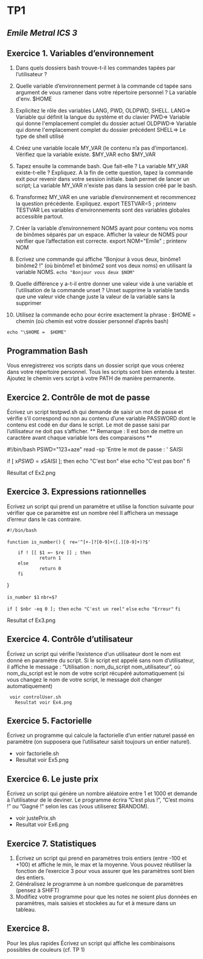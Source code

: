 # TP1
*Emile Metral ICS 3*
---
## Exercice 1. Variables d’environnement 
1. Dans quels dossiers bash trouve-t-il les commandes tapées par l’utilisateur ? 

2. Quelle variable d’environnement permet à la commande cd tapée sans argument de vous ramener dans votre répertoire personnel ? 
La variable d'env. $HOME 


3. Explicitez le rôle des variables LANG, PWD, OLDPWD, SHELL. 
LANG⇒ Variable qui définit la langue du système et du clavier
PWD⇒ Variable qui donne l'emplacement complet du dossier actuel 
OLDPWD⇒  Variable qui donne l'emplacement complet du dossier précédent
SHELL⇒ Le type de shell utilisé 

4. Créez une variable locale MY_VAR (le contenu n’a pas d’importance). Vérifiez que la variable existe. 
$MY_VAR
echo $MY_VAR

5. Tapez ensuite la commande bash. Que fait-elle ? La variable MY_VAR existe-t-elle ? Expliquez. A la fin de cette question, tapez la commande exit pour revenir dans votre session initiale. 
bash permet de lancer un script; La variable MY_VAR n'existe pas dans la session créé par le bash. 

6. Transformez MY_VAR en une variable d’environnement et recommencez la question précédente. Expliquez. 
export TESTVAR=5 ; printenv TESTVAR
Les variables d'environnements sont des variables globales accessible partout.

7. Créer la variable d’environnement NOMS ayant pour contenu vos noms de binômes séparés par un espace. Afficher la valeur de NOMS pour vérifier que l’affectation est correcte. 
export NOM="Emile" ; printenv NOM

8. Ecrivez une commande qui affiche ”Bonjour à vous deux, binôme1 binôme2 !” (où binôme1 et binôme2 sont vos deux noms) en utilisant la variable NOMS. 
`echo "Bonjour vous deux $NOM"`

9. Quelle différence y a-t-il entre donner une valeur vide à une variable et l’utilisation de la commande unset ? 
Unset supprime la variable tandis que une valeur vide change juste la valeur de la variable sans la supprimer

 10. Utilisez la commande echo pour écrire exactement la phrase : $HOME = chemin (où chemin est votre dossier personnel d’après bash)

 `echo "\$HOME =  $HOME"`
## Programmation Bash 

Vous enregistrerez vos scripts dans un dossier script que vous créerez dans votre répertoire personnel. Tous les scripts sont bien entendu à tester. Ajoutez le chemin vers script à votre PATH de manière permanente.

## Exercice 2. Contrôle de mot de passe 

Écrivez un script testpwd.sh qui demande de saisir un mot de passe et vérifie s’il correspond ou non au contenu d’une variable PASSWORD dont le contenu est codé en dur dans le script. Le mot de passe saisi par l’utilisateur ne doit pas s’afficher. 
** Remarque : Il est bon de mettre un caractère avant chaque variable lors des comparaisons ** 

#!/bin/bash
PSWD="123+aze"
read -sp 'Entre le mot de passe : ' SAISI

if [  x$PSWD = x$SAISI ]; then
        echo "C'est bon"
else
        echo "C'est pas bon"
fi

Résultat cf Ex2.png 

## Exercice 3. Expressions rationnelles 

Ecrivez un script qui prend un paramètre et utilise la fonction suivante pour vérifier que ce paramètre est un nombre réel 
 Il affichera un message d’erreur dans le cas contraire. 


`#!/bin/bash`

`function is_number()`
`{`
      `  re='^[+-]?[0-9]+([.][0-9]+)?$' `

        if ! [[ $1 =~ $re ]] ; then 
                return 1
        else
                return 0
        fi
}

`is_number $1`
`nbr=$?`

`if [ $nbr -eq 0 ]; then`
        `echo "C'est un reel"`
`else`
        `echo "Erreur"`
`fi`




Resultat cf Ex3.png

## Exercice 4. Contrôle d’utilisateur 

Écrivez un script qui vérifie l’existence d’un utilisateur dont le nom est donné en paramètre du script. Si le script est appelé sans nom d’utilisateur, il affiche le message : ”Utilisation : nom_du_script nom_utilisateur”, où nom_du_script est le nom de votre script récupéré automatiquement (si vous changez le nom de votre script, le message doit changer automatiquement) 

	 voir controlUser.sh
	   Resultat voir Ex4.png

## Exercice 5. Factorielle

 Écrivez un programme qui calcule la factorielle d’un entier naturel passé en paramètre (on supposera que l’utilisateur saisit toujours un entier naturel). 
 * voir factorielle.sh
 * Resultat voir Ex5.png
## Exercice 6. Le juste prix
 Écrivez un script qui génère un nombre aléatoire entre 1 et 1000 et demande à l’utilisateur de le deviner. Le programme écrira ”C’est plus !”, ”C’est moins !” ou ”Gagné !” selon les cas (vous utiliserez $RANDOM). 
* voir justePrix.sh
* Resultat voir Ex6.png
## Exercice 7. Statistiques 
1. Écrivez un script qui prend en paramètres trois entiers (entre -100 et +100) et affiche le min, le max et la moyenne. Vous pouvez réutiliser la fonction de l’exercice 3 pour vous assurer que les paramètres sont bien des entiers. 
2. Généralisez le programme à un nombre quelconque de paramètres (pensez à SHIFT) 
3. Modifiez votre programme pour que les notes ne soient plus données en paramètres, mais saisies et stockées au fur et à mesure dans un tableau. 
## Exercice 8. 
Pour les plus rapides Écrivez un script qui affiche les combinaisons possibles de couleurs (cf. TP 1) 
